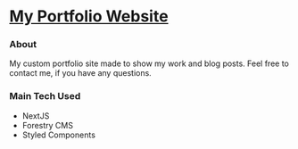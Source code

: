 # [My Portfolio Website](https://www.danielstrong.tech)

### About

My custom portfolio site made to show my work and blog posts. Feel free to contact me, if you have any questions.

### Main Tech Used

- NextJS
- Forestry CMS
- Styled Components
